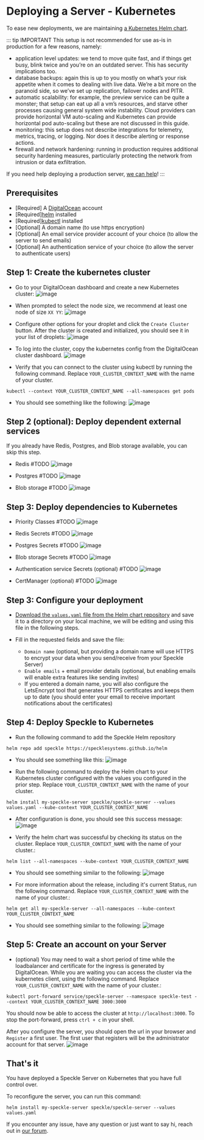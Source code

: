 # Deploying a Server - Kubernetes

To ease new deployments, we are maintaining [a Kubernetes Helm chart](https://specklesystems.github.io/helm/).

::: tip IMPORTANT
This setup is not recommended for use as-is in production for a few reasons, namely:

- application level updates: we tend to move quite fast, and if things get busy, blink twice and you’re on an outdated server. This has security implications too.
- database backups: again this is up to you mostly on what’s your risk appetite when it comes to dealing with live data. We’re a bit more on the paranoid side, so we’ve set up replication, failover nodes and PITR.
- automatic scalability: for example, the preview service can be quite a monster; that setup can eat up all a vm’s resources, and starve other processes causing general system wide instability. Cloud providers can provide horizontal VM auto-scaling and Kubernetes can provide horizontal pod auto-scaling but these are not discussed in this guide.
- monitoring: this setup does not describe integrations for telemetry, metrics, tracing, or logging. Nor does it describe alerting or response actions.
- firewall and network hardening: running in production requires additional security hardening measures, particularly protecting the network from intrusion or data exfiltration.

If you need help deploying a production server, [we can help](https://speckle.systems/getstarted/)!
:::

## Prerequisites

- [Required] A [DigitalOcean](https://www.digitalocean.com/) account
- [Required][helm](https://helm.sh/docs/intro/install/) installed
- [Required][kubectl](https://kubernetes.io/docs/tasks/tools/#kubectl) installed
- [Optional] A domain name (to use https encryption)
- [Optional] An email service provider account of your choice (to allow the server to send emails)
- [Optional] An authentication service of your choice (to allow the server to authenticate users)

## Step 1: Create the kubernetes cluster

- Go to your DigitalOcean dashboard and create a new Kubernetes cluster:
  ![image](./img/k8s/01_create_cluster.png)

* When prompted to select the node size, we recommend at least one node of size `XX YY`:
  ![image](./img/k8s/02_select_node_size.png)

- Configure other options for your droplet and click the `Create Cluster` button. After the cluster is created and initialized, you should see it in your list of droplets:
  ![image](./img/k8s/03_other_cluster_config.png)

- To log into the cluster, copy the kubernetes config from the DigitalOcean cluster dashboard.
  ![image](./img/k8s/04_get_kubeconfig.png)

- Verify that you can connect to the cluster using kubectl by running the following command.  Replace `YOUR_CLUSTER_CONTEXT_NAME` with the name of your cluster.

 ```shell
 kubectl --context YOUR_CLUSTER_CONTEXT_NAME --all-namespaces get pods
 ```
 
 - You should see something like the following:
  ![image](./img/k8s/05_kubectl_get_pods.png)

## Step 2 (optional): Deploy dependent external services

If you already have Redis, Postgres, and Blob storage available, you can skip this step.

- Redis #TODO
  ![image](./img/k8s/06_redis_connection.png)

- Postgres #TODO
  ![image](./img/k8s/07_postgres_connection.png)

- Blob storage #TODO
  ![image](./img/k8s/08_blob_storage_connection.png)

## Step 3: Deploy dependencies to Kubernetes

- Priority Classes #TODO
  ![image](./img/k8s/09_priority_classes.png)

- Redis Secrets #TODO
  ![image](./img/k8s/10_redis_secret.png)

- Postgres Secrets #TODO
  ![image](./img/k8s/11_postgres_secret.png)

- Blob storage Secrets #TODO
  ![image](./img/k8s/12_blob_storage_secret.png)

- Authentication service Secrets (optional) #TODO
  ![image](./img/k8s/12_auth_service_secret.png)

- CertManager (optional) #TODO
  ![image](./img/k8s/13_certmanager.png)

## Step 3: Configure your deployment

- [Download the `values.yaml` file from the Helm chart repository](https://raw.githubusercontent.com/specklesystems/helm/main/charts/speckle-server/values.yaml) and save it to a directory on your local machine, we will be editing and using this file in the following steps.

- Fill in the requested fields and save the file:
  - `Domain name` (optional, but providing a domain name will use HTTPS to encrypt your data when you send/receive from your Speckle Server)
  - `Enable emails` + email provider details (optional, but enabling emails will enable extra features like sending invites)
  - If you entered a domain name, you will also configure the LetsEncrypt tool that generates HTTPS certificates and keeps them up to date (you should enter your email to receive important notifications about the certificates)

## Step 4: Deploy Speckle to Kubernetes

- Run the following command to add the Speckle Helm repository

```shell
helm repo add speckle https://specklesystems.github.io/helm
```

- You should see something like this:
  ![image](./img/k8s/05_configure.png)

- Run the following command to deploy the Helm chart to your Kubernetes cluster configured with the values you configured in the prior step.  Replace `YOUR_CLUSTER_CONTEXT_NAME` with the name of your cluster.

```shell
helm install my-speckle-server speckle/speckle-server --values values.yaml --kube-context YOUR_CLUSTER_CONTEXT_NAME
```

- After configuration is done, you should see this success message:
  ![image](./img/k8s/06_configuration_done.png)

- Verify the helm chart was successful by checking its status on the cluster. Replace `YOUR_CLUSTER_CONTEXT_NAME` with the name of your cluster.:

```shell
helm list --all-namespaces --kube-context YOUR_CLUSTER_CONTEXT_NAME
```

- You should see something similar to the following:
  ![image](./img/k8s/06_configuration_done.png)

- For more information about the release, including it's current Status, run the following command. Replace `YOUR_CLUSTER_CONTEXT_NAME` with the name of your cluster.:

```shell
helm get all my-speckle-server --all-namespaces --kube-context YOUR_CLUSTER_CONTEXT_NAME
```

- You should see something similar to the following:
  ![image](./img/k8s/06_configuration_done.png)

## Step 5: Create an account on your Server

- (optional) You may need to wait a short period of time while the loadbalancer and certificate for the ingress is generated by DigitalOcean.  While you are waiting you can access the cluster via the kubernetes client, using the following command. Replace `YOUR_CLUSTER_CONTEXT_NAME` with the name of your cluster.:

```shell
kubectl port-forward service/speckle-server --namespace speckle-test --context YOUR_CLUSTER_CONTEXT_NAME 3000:3000
```

You should now be able to access the cluster at `http://localhost:3000`. To stop the port-forward, press `ctrl + c` in your shell.

After you configure the server, you should open the url in your browser and `Register` a first user. The first user that registers will be the administrator account for that server.
![image](./img/k8s/07_register.png)

## That's it

You have deployed a Speckle Server on Kubernetes that you have full control over.

To reconfigure the server, you can run this command:

```shell
helm install my-speckle-server speckle/speckle-server --values values.yaml
```

If you encounter any issue, have any question or just want to say hi, reach out in [our forum](https://speckle.community/).
